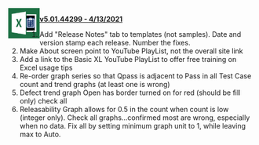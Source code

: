 <img align="left" src="https://github.com/DataResearchLabs/my_test_case_manager/blob/main/img/application_icon.png" width="64px">

<ins>**v5.01.44299  -  4/13/2021**</ins>
1. Add "Release Notes" tab to templates (not samples).  Date and version stamp each release.  Number the fixes.
2. Make About screen point to YouTube PlayList, not the overall site link
3. Add a link to the Basic XL YouTube PlayList to offer free training on Excel usage tips
4. Re-order graph series so that Qpass is adjacent to Pass in all Test Case count and trend graphs (at least one is wrong)
5. Defect trend graph Open has border turned on for red (should be fill only) check all
6. Releasability Graph allows for 0.5 in the count when count is low (integer only).  Check all graphs…confirmed most are wrong, especially when no data.  Fix all by setting minimum graph unit to 1, while leaving max to Auto.
